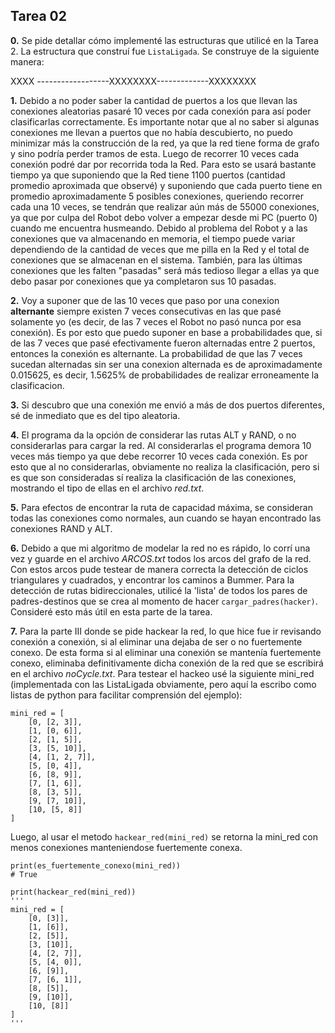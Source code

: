 ﻿## Tarea 02

**0.** Se pide detallar cómo implementé las estructuras que utilicé en la Tarea 2.
La estructura que construí fue ```ListaLigada```.
Se construye de la siguiente manera:

XXXX ------------------XXXXXXXX-------------XXXXXXXX

**1.** Debido a no poder saber la cantidad de puertos a los que llevan las conexiones aleatorias
pasaré 10 veces por cada conexión para así poder clasificarlas correctamente. 
Es importante notar que al no saber si algunas conexiones me llevan a puertos que no había descubierto,
no puedo minimizar más la construcción de la red, ya que la red tiene forma de grafo y sino podría 
perder tramos de esta.
Luego de recorrer 10 veces cada conexión podré dar por recorrida toda la Red.
Para esto se usará bastante tiempo ya que suponiendo que la Red tiene 1100 puertos (cantidad 
promedio aproximada que observé) y suponiendo que cada puerto tiene en promedio aproximadamente
5 posibles conexiones, queriendo recorrer cada una 10 veces, se tendrán que realizar aún más de 55000 conexiones, 
ya que por culpa del Robot debo volver a empezar desde mi PC (puerto 0) cuando me encuentra husmeando.
Debido al problema del Robot y a las conexiones que va almacenando en memoria,
el tiempo puede variar dependiendo de la cantidad de veces que me pilla en la Red y el total de
conexiones que se almacenan en el sistema. También, para las últimas conexiones que les falten "pasadas" 
será más tedioso llegar a ellas ya que debo pasar por conexiones que ya completaron sus 10 pasadas.

**2.** Voy a suponer que de las 10 veces que paso por una conexion **alternante** siempre
existen 7 veces consecutivas en las que pasé solamente yo (es decir, de las 7 veces
el Robot no pasó nunca por esa conexión). Es por esto que puedo suponer en base a probabilidades que,
si de las 7 veces que pasé efectivamente fueron alternadas entre 2 puertos, entonces la conexión 
es alternante. La probabilidad de que las 7 veces sucedan alternadas sin ser una conexion
alternada es de aproximadamente 0.015625, es decir, 1.5625% de probabilidades de realizar erroneamente
la clasificacion.

**3.** Si descubro que una conexión me envió a más de dos puertos diferentes, sé de
inmediato que es del tipo aleatoria.

**4.** El programa da la opción de considerar las rutas ALT y RAND, o no considerarlas para 
cargar la red. Al considerarlas el programa demora 10 veces más tiempo ya que debe
recorrer 10 veces cada conexión. Es por esto que al no considerarlas, obviamente no realiza la clasificación,
pero si es que son consideradas sí realiza la clasificación de las conexiones, mostrando el tipo de ellas en el 
archivo *red.txt*.

**5.** Para efectos de encontrar la ruta de capacidad máxima, se consideran todas las conexiones como normales,
aun cuando se hayan encontrado las conexiones RAND y ALT.

**6.** Debido a que mi algoritmo de modelar la red no es rápido, lo corrí una vez y guarde en el archivo
*ARCOS.txt* todos los arcos del grafo de la red. Con estos arcos pude testear de manera correcta la
detección de ciclos triangulares y cuadrados, y encontrar los caminos a Bummer.
Para la detección de rutas bidireccionales, utilicé la 'lista' de todos los pares de padres-destinos
que se crea al momento de hacer ```cargar_padres(hacker)```. Consideré esto más útil en esta parte de la tarea.

**7.** Para la parte III donde se pide hackear la red, lo que hice fue ir revisando conexión a conexión, si
al eliminar una dejaba de ser o no fuertemente conexo. De esta forma si al eliminar una conexión se mantenía 
fuertemente conexo, eliminaba definitivamente dicha conexión de la red que se escribirá en el archivo *noCycle.txt*.
Para testear el hackeo usé la siguiente mini_red (implementada con las ListaLigada obviamente, pero aquí la escribo como
listas de python para facilitar comprensión del ejemplo):
```
mini_red = [
    [0, [2, 3]],
    [1, [0, 6]],
    [2, [1, 5]],
    [3, [5, 10]],
    [4, [1, 2, 7]],
    [5, [0, 4]],
    [6, [8, 9]],
    [7, [1, 6]],
    [8, [3, 5]],
    [9, [7, 10]],
    [10, [5, 8]]
]
```
Luego, al usar el metodo ```hackear_red(mini_red)``` se retorna la mini_red con menos conexiones manteniendose fuertemente conexa.
```
print(es_fuertemente_conexo(mini_red)) 
# True

print(hackear_red(mini_red)) 
'''
mini_red = [
    [0, [3]],
    [1, [6]],
    [2, [5]],
    [3, [10]],
    [4, [2, 7]],
    [5, [4, 0]],
    [6, [9]],
    [7, [6, 1]],
    [8, [5]],
    [9, [10]],
    [10, [8]]
]
'''
```